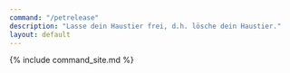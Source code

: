 ```yaml
---
command: "/petrelease"
description: "Lasse dein Haustier frei, d.h. lösche dein Haustier."
layout: default
---
```

{% include command_site.md %}
